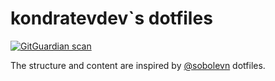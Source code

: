 # kondratevdev`s dotfiles

[![GitGuardian scan](https://github.com/anywindblows/dotfiles/actions/workflows/gitguardian.yml/badge.svg?branch=main)](https://github.com/anywindblows/dotfiles/actions/workflows/gitguardian.yml)

The structure and content are inspired by [@sobolevn](http://github.com/sobolevn/) dotfiles.
